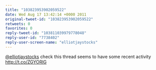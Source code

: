 ```yaml
---
title: "103823953902059522"
date: Wed Aug 17 13:42:14 +0000 2011
original-tweet-id: "103823953902059522"
retweets: 0
favorites: 0
reply-tweet-id: "103811039979778048"
reply-user-id: "7738402"
reply-user-screen-name: "elliotjaystocks"
---
```

<a href="https://twitter.com/elliotjaystocks">@elliotjaystocks</a> check this thread seems to have some recent activity http://t.co/ZGYORlG
